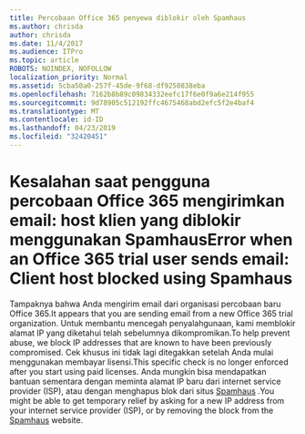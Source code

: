 ```yaml
---
title: Percobaan Office 365 penyewa diblokir oleh Spamhaus
ms.author: chrisda
author: chrisda
ms.date: 11/4/2017
ms.audience: ITPro
ms.topic: article
ROBOTS: NOINDEX, NOFOLLOW
localization_priority: Normal
ms.assetid: 5cba50a0-257f-45de-9f68-df9250838eba
ms.openlocfilehash: 7162b8b89c09834332eefc17f6e0f9a6e214f955
ms.sourcegitcommit: 9d78905c512192ffc4675468abd2efc5f2e4baf4
ms.translationtype: MT
ms.contentlocale: id-ID
ms.lasthandoff: 04/23/2019
ms.locfileid: "32420451"
---
```

# <a name="error-when-an-office-365-trial-user-sends-email-client-host-blocked-using-spamhaus"></a><span data-ttu-id="d5174-102">Kesalahan saat pengguna percobaan Office 365 mengirimkan email: host klien yang diblokir menggunakan Spamhaus</span><span class="sxs-lookup"><span data-stu-id="d5174-102">Error when an Office 365 trial user sends email: Client host blocked using Spamhaus</span></span>

<span data-ttu-id="d5174-103">Tampaknya bahwa Anda mengirim email dari organisasi percobaan baru Office 365.</span><span class="sxs-lookup"><span data-stu-id="d5174-103">It appears that you are sending email from a new Office 365 trial organization.</span></span> <span data-ttu-id="d5174-104">Untuk membantu mencegah penyalahgunaan, kami memblokir alamat IP yang diketahui telah sebelumnya dikompromikan.</span><span class="sxs-lookup"><span data-stu-id="d5174-104">To help prevent abuse, we block IP addresses that are known to have been previously compromised.</span></span> <span data-ttu-id="d5174-105">Cek khusus ini tidak lagi ditegakkan setelah Anda mulai menggunakan membayar lisensi.</span><span class="sxs-lookup"><span data-stu-id="d5174-105">This specific check is no longer enforced after you start using paid licenses.</span></span> <span data-ttu-id="d5174-106">Anda mungkin bisa mendapatkan bantuan sementara dengan meminta alamat IP baru dari internet service provider (ISP), atau dengan menghapus blok dari situs [Spamhaus](https://go.microsoft.com/fwlink/p/?linkid=123245) .</span><span class="sxs-lookup"><span data-stu-id="d5174-106">You might be able to get temporary relief by asking for a new IP address from your internet service provider (ISP), or by removing the block from the [Spamhaus](https://go.microsoft.com/fwlink/p/?linkid=123245) website.</span></span>
